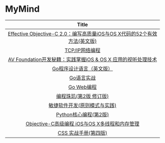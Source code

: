 # MyMind
|                            Title                             |
| :----------------------------------------------------------: |
| [Effective Objective-C 2.0：编写高质量iOS与OS X代码的52个有效方法(英文版)](https://item.jd.com/26582125325.html) |
|     [TCP/IP网络编程](https://item.jd.com/11492130.html)      |
| [AV Foundation开发秘籍：实践掌握iOS & OS X 应用的视听处理技术](https://item.jd.com/11742630.html) |
| [Go程序设计语言（英文版）](https://item.jd.com/11864836.html) |
|       [Go语言实战](https://item.jd.com/12136974.html)        |
|       [Go Web编程](https://item.jd.com/12252845.html)        |
| [编程珠玑(第2版 修订版)](https://item.jd.com/11642529.html)  |
| [敏捷软件开发(原则模式与实践)](https://item.jd.com/10078483.html) |
|  [Python核心编程(第2版)](https://item.jd.com/10062788.html)  |
| [Objective-C高级编程 iOS与OS X多线程和内存管理](https://item.jd.com/11258970.html) |
|  [CSS 实战手册(第四版)](https://item.jd.com/12053508.html)   |

